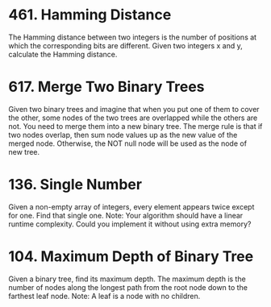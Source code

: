 # 461. Hamming Distance
The Hamming distance between two integers is the number of positions at which the corresponding bits are different.
Given two integers x and y, calculate the Hamming distance.
# 617. Merge Two Binary Trees
Given two binary trees and imagine that when you put one of them to cover the other, some nodes of the two trees are overlapped while the others are not.
You need to merge them into a new binary tree. The merge rule is that if two nodes overlap, then sum node values up as the new value of the merged node. Otherwise, the NOT null node will be used as the node of new tree.
# 136. Single Number
Given a non-empty array of integers, every element appears twice except for one. Find that single one.
Note:
Your algorithm should have a linear runtime complexity. Could you implement it without using extra memory?
# 104. Maximum Depth of Binary Tree
Given a binary tree, find its maximum depth.
The maximum depth is the number of nodes along the longest path from the root node down to the farthest leaf node.
Note: A leaf is a node with no children.
